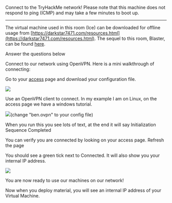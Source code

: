 Connect to the TryHackMe network! Please note that this machine does not respond to ping (ICMP) and may take a few minutes to boot up.

  

-----------------------------------------

  

The virtual machine used in this room (Ice) can be downloaded for offline usage from [https://darkstar7471.com/resources.html](https://darkstar7471.com/resources.html). The sequel to this room, Blaster, can be found [here](https://tryhackme.com/room/blaster).

Answer the questions below

Connect to our network using OpenVPN. Here is a mini walkthrough of connecting:

Go to your [access](http://tryhackme.com/access) page and download your configuration file.

![](https://i.gyazo.com/c86eba5538466dc1d948e09b6f14b53b.png)

Use an OpenVPN client to connect. In my example I am on Linux, on the access page we have a windows tutorial.

![](https://i.gyazo.com/42083cc1831acad79e5a6fa2b235792f.png)(change "ben.ovpn" to your config file)

When you run this you see lots of text, at the end it will say Initialization Sequence Completed

You can verify you are connected by looking on your access page. Refresh the page

You should see a green tick next to Connected. It will also show you your internal IP address.

![](https://i.gyazo.com/fad648871fd0e51d1d5590d005329f1c.png)

You are now ready to use our machines on our network!

Now when you deploy material, you will see an internal IP address of your Virtual Machine.